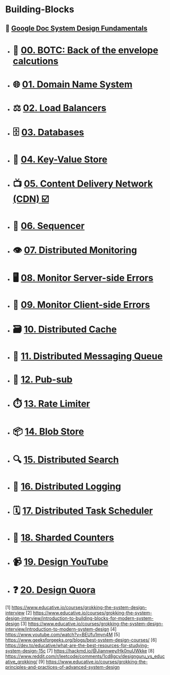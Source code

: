 # Building-Blocks

## 📁 [Google Doc System Design Fundamentals](https://docs.google.com/document/d/1dldXDhjt7_3bD0ySEnZ4Lc4m4jl3YP3XsCWwJZcpgeM/edit?usp=sharing)

- # 🧮 [00. BOTC: Back of the envelope calcutions ](./00.%20BOTEC/)
- # 🌐 [01. Domain Name System ]()
- # ⚖️ [02. Load Balancers ]()
- # 🗄️ [03. Databases ]()
- # 🔑 [04. Key-Value Store ]()
- # 📺 [05. Content Delivery Network (CDN) ☑️](./05.%20CDN/)
- # 🔢 [06. Sequencer ]()
- # 👁️ [07. Distributed Monitoring ]()
- # 🖥️ [08. Monitor Server-side Errors ]()
- # 📱 [09. Monitor Client-side Errors ]()
- # 🗃️ [10. Distributed Cache ]()
- # 📨 [11. Distributed Messaging Queue ]()
- # 🔔 [12. Pub-sub ]()
- # ⏱️ [13. Rate Limiter ]()
- # 📦 [14. Blob Store ]()
- # 🔍 [15. Distributed Search ]()
- # 📜 [16. Distributed Logging ]()
- # 🗓️ [17. Distributed Task Scheduler ]()
- # 🔢 [18. Sharded Counters ]()
- # 📹 [19. Design YouTube ]()
- # ❓ [20. Design Quora ]()

[1] https://www.educative.io/courses/grokking-the-system-design-interview
[2] https://www.educative.io/courses/grokking-the-system-design-interview/introduction-to-building-blocks-for-modern-system-design
[3] https://www.educative.io/courses/grokking-the-system-design-interview/introduction-to-modern-system-design
[4] https://www.youtube.com/watch?v=BEUfu1myn4M
[5] https://www.geeksforgeeks.org/blogs/best-system-design-courses/
[6] https://dev.to/educative/what-are-the-best-resources-for-studying-system-design-15c
[7] https://hackmd.io/@Jiannwey/Hk0nuUWkke
[8] https://www.reddit.com/r/leetcode/comments/1cd8gcv/designguru_vs_educative_grokking/
[9] https://www.educative.io/courses/grokking-the-principles-and-practices-of-advanced-system-design